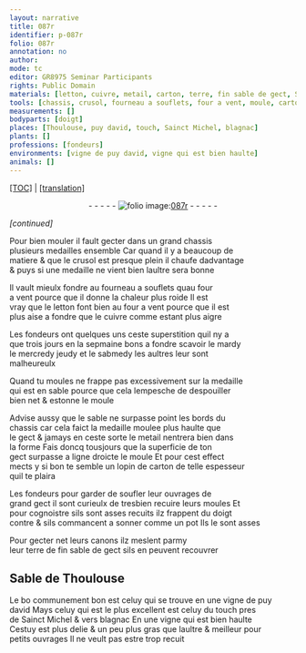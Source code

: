 ```yaml
---
layout: narrative
title: 087r
identifier: p-087r
folio: 087r
annotation: no
author:
mode: tc
editor: GR8975 Seminar Participants
rights: Public Domain
materials: [letton, cuivre, metail, carton, terre, fin sable de gect, Sable de Thoulouse, celuy qui se trouve en une vigne de puy david, celuy du touch pres de Sainct Michel & vers blagnac En une vigne qui est bien haulte]
tools: [chassis, crusol, fourneau a souflets, four a vent, moule, carton, doigt]
measurements: []
bodyparts: [doigt]
places: [Thoulouse, puy david, touch, Sainct Michel, blagnac]
plants: []
professions: [fondeurs]
environments: [vigne de puy david, vigne qui est bien haulte]
animals: []
---
```


<p><a href="{{ site.baseurl }}/diplomatic/">[TOC]</a> | <a href="{{ site.baseurl }}/texts/p-087r_tl/" target="_blank">[translation]</a></p><div class="folio" align="center">- - - - - <a href="http://gallica.bnf.fr/ark:/12148/btv1b10500001g/f179.image" target="_blank"><img src="https://cu-mkp.github.io/2017-workshop-edition/assets/photo-icon.png" alt="folio image: " style="display:inline-block; margin-bottom:-3px;"/>087r</a> - - - - - </div>  
 
*[continued]*
  
Pour bien mouler il fault gecter dans un grand <span class="tl">chassis</span><br/> plusieurs medailles ensemble Car quand il y a beaucoup de<br/> matiere & que le <span class="tl">crusol</span> est presque plein il chaufe dadvantage<br/> & puys si une medaille ne vient bien laultre sera bonne
 
Il vault mieulx fondre au <span class="tl">fourneau a souflets</span> quau <span class="tl">four<br/> a vent</span> pource que il donne la chaleur plus roide Il est<br/> vray que le <span class="m">letton</span> font bien au <span class="tl">four a vent</span> pource que il est<br/> plus aise a fondre que le <span class="m">cuivre</span> co<span class="exp">mm</span>e estant plus aigre
 
Les <span class="pro">fondeurs</span> ont quelques uns ceste superstition quil ny a<br/> que <span class="tmp">trois jours en la sepmaine</span> bons a fondre scavoir le <span class="tmp">mardy</span><br/> le <span class="del"><span class="tmp">mercredy</span></span> <span class="tmp">jeudy</span> et le <span class="tmp">sabmedy</span> les aultres leur sont<br/> malheureulx
 
Quand tu moules ne frappe pas excessivem<span class="exp">ent</span> sur la medaille<br/> qui est en sable pource que cela lempesche de despouiller<br/> bien net & estonne le <span class="tl">moule</span>
 
Advise aussy que le sable ne surpasse point les bords du<br/> <span class="tl">chassis</span> car cela faict la medaille moulee plus haulte que<br/> le gect & jamays en ceste sorte le <span class="m">metail</span> nentrera bien dans<br/> la forme Fais doncq tousjours que la superficie de ton<br/> gect <span class="add">sur</span>passe a ligne droicte le <span class="tl">moule</span> Et pour cest effect<br/> mects y si bon te semble un lopin de <span class="tl"><span class="m">carton</span></span> de telle espesseur<br/> quil te plaira
 
Les <span class="pro">fondeurs</span> pour garder de soufler leur ouvrages de<br/> grand gect il sont curieulx de tresbien recuire leurs moules Et<br/> pour cognoistre sils sont asses recuits ilz frappent du <span class="tl"><span class="bp">doigt</span></span><br/> contre & sils commancent a <span class="sn">sonner</span> co<span class="exp">mm</span>e un pot Ils le sont asses 
 
Pour gecter net leurs canons ilz meslent parmy<br/> leur <span class="m">terre</span> de <span class="m">fin sable de gect</span> sils en peuvent recouvrer
 
 
  

## <span class="m">Sable de <span class="pl">Th<span class="exp">ou</span>l<span class="exp">ous</span>e</span></span>

 
Le <span class="del">bo</span> communem<span class="exp">ent</span> bon est <span class="m">celuy qui se trouve en une <span class="env">vigne de <span class="pl">puy<br/> david</span></span></span> Mays celuy qui est le plus excellent est <span class="m">celuy du <span class="pl">touch</span> pres<br/> de <span class="pl">S<span class="exp">ainc</span>t Michel</span> & vers <span class="pl">blagnac</span> En une <span class="env">vigne qui est bien haulte</span></span><br/> Cestuy est plus delie & un peu plus gras que laultre & meilleur pour<br/> petits ouvrages Il ne veult pas estre trop recuit
 
